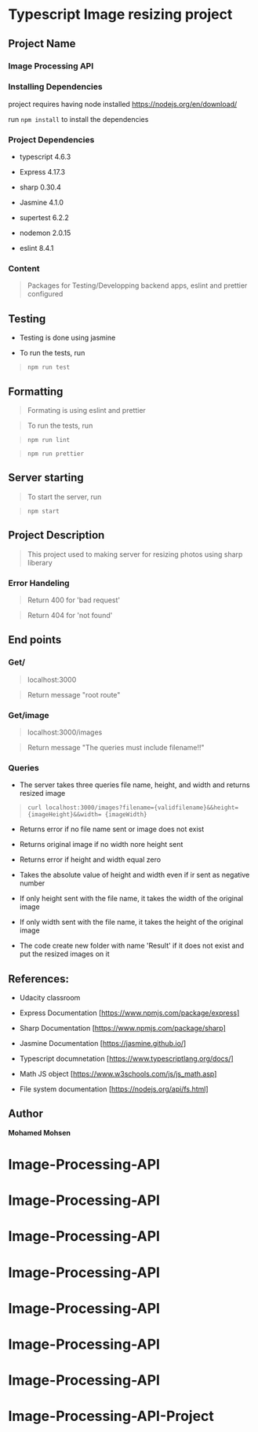 #  Typescript Image resizing project

## Project Name 

### Image Processing API

### Installing Dependencies

project requires having node installed https://nodejs.org/en/download/

run ```npm install``` to install the dependencies

### Project Dependencies

* typescript 4.6.3

* Express 4.17.3

* sharp 0.30.4

* Jasmine 4.1.0

* supertest 6.2.2

* nodemon 2.0.15

* eslint 8.4.1

### Content

> Packages for Testing/Developping backend apps, eslint and prettier configured

## Testing

* Testing is done using jasmine

* To run the tests, run

> `npm run test`


## Formatting

> Formating is using eslint and prettier

> To run the tests, run

> `npm run lint`

> `npm run prettier` 

## Server starting

> To start the server, run

> `npm start`

## Project Description

> This project used to making server for resizing photos using sharp liberary



### Error Handeling

> Return 400 for 'bad request'

> Return 404 for 'not found'



## End points



### Get/

> localhost:3000

> Return message "root route"



### Get/image

> localhost:3000/images

> Return message "The queries must include filename!!"

### Queries

* The server takes three queries  file name, height, and width and returns resized image

> `curl localhost:3000/images?filename={validfilename}&&height={imageHeight}&&width=
{imageWidth}`

 * Returns error if no file name sent or image does not exist

 * Returns original image if no width nore height sent

 * Returns error if height and width equal zero

* Takes the absolute value of height and width even if ir sent as negative number

* If only height sent with the file name, it takes the width of the original image 

* If only width sent with the file name, it takes the height of the original image

* The code create new folder with name 'Result' if it does not exist and put the resized images on it

## References:

* Udacity classroom

* Express Documentation [https://www.npmjs.com/package/express]

* Sharp Documentation [https://www.npmjs.com/package/sharp]

* Jasmine Documentation [https://jasmine.github.io/]

* Typescript documnetation [https://www.typescriptlang.org/docs/]

* Math JS object [https://www.w3schools.com/js/js_math.asp]

* File system documentation [https://nodejs.org/api/fs.html]




## Author

**Mohamed Mohsen**






# Image-Processing-API
# Image-Processing-API
# Image-Processing-API
# Image-Processing-API
# Image-Processing-API
# Image-Processing-API
# Image-Processing-API
# Image-Processing-API-Project
